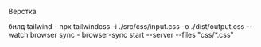 Верстка

билд tailwind - npx tailwindcss -i ./src/css/input.css -o ./dist/output.css --watch
browser sync - browser-sync start --server --files "css/*.css"